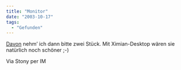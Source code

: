 ```yaml
---
title: "Monitor"
date: "2003-10-17"
tags:
  - "Gefunden"
---
```


[Davon](http://www.go-l.com/monitors/grand_canyon/features/index.htm "L - Grand Canyon Monitors Features") nehm’ ich dann bitte zwei Stück. Mit Ximian-Desktop wären sie natürlich noch schöner ;-)

Via Stony per IM
